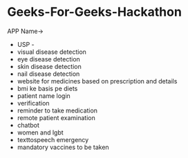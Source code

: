 ﻿# Geeks-For-Geeks-Hackathon

APP Name->
- USP - 
- visual disease detection 
- eye disease detection 
- skin disease detection 
- nail disease detection
- website for medicines based on prescription and details
- bmi ke basis pe diets
- patient name login 
- verification 
- reminder to take medication
- remote patient examination
- chatbot
- women and lgbt
- texttospeech emergency
- mandatory vaccines to be taken
